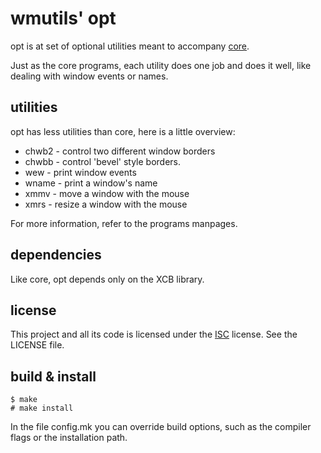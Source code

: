 wmutils' opt
=============

opt is at set of optional utilities meant to accompany
[core](https://github.com/wmutils/core).

Just as the core programs, each utility does one job
and does it well, like dealing with window events or names.

utilities
---------

opt has less utilities than core, here is a little overview:

* chwb2 - control two different window borders
* chwbb - control 'bevel' style borders.
* wew   - print window events
* wname - print a window's name
* xmmv  - move a window with the mouse
* xmrs  - resize a window with the mouse

For more information, refer to the programs manpages.

dependencies
------------

Like core, opt depends only on the XCB library.

license
-------

This project and all its code is licensed under the [ISC](http://www.openbsd.org/policy.html)
license. See the LICENSE file.

build & install
---------------

    $ make
    # make install

In the file config.mk you can override build options,
such as the compiler flags or the installation path.
